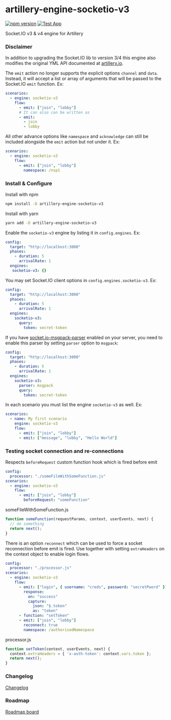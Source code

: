 # artillery-engine-socketio-v3
[![npm version](https://badge.fury.io/js/artillery-engine-socketio-v3.svg)](https://badge.fury.io/js/artillery-engine-socketio-v3)
[![Test App](https://github.com/ptejada/artillery-engine-socketio-v3/actions/workflows/test-app.yml/badge.svg)](https://github.com/ptejada/artillery-engine-socketio-v3/actions/workflows/test-app.yml)

Socket.IO v3 & v4 engine for Artillery

### Disclaimer
In addition to upgrading the Socket.IO lib to version 3/4 this engine also modifies the original YML API documented at 
[artillery.io](https://artillery.io/docs/guides/guides/socketio-reference.html#emit).

The `emit` action no longer supports the explicit options `channel` and `data`. Instead, it will accept 
a list or array of arguments that will be passed to the Socket.IO `emit` function. Ex:
```yml
scenarios:
  - engine: socketio-v3
    flow:
      - emit: ["join", "lobby"]
      # It can also can be written as    
      - emit:
        - join
        - lobby  
```

All other advance options like `namespace` and `acknowledge` can still be included alongside the `emit` action but not 
under it. Ex:

```yml
scenarios:
  - engine: socketio-v3
    flow:
      - emit: ["join", "lobby"]
        namespace: /nsp1
```

### Install & Configure

Install with npm

```bash
npm install -D artillery-engine-socketio-v3
```

Install with yarn
```bash
yarn add -D artillery-engine-socketio-v3
```

Enable the `socketio-v3` engine by listing it in `config.engines`. Ex:

```yml
config:
  target: "http://localhost:3000"
  phases:
    - duration: 5
      arrivalRate: 1
  engines:
   socketio-v3: {}
```

You may set Socket.IO client options in `config.engines.socketio-v3`. Ex:
```yml
config:
  target: "http://localhost:3000"
  phases:
    - duration: 5
      arrivalRate: 1
  engines:
    socketio-v3:
      query:
        token: secret-token
```
If you have [socket.io-msgpack-parser](https://github.com/socketio/socket.io-msgpack-parser) enabled on your server, you need to enable this parser by setting `parser` option to `msgpack`: 


```yml
config:
  target: "http://localhost:3000"
  phases:
    - duration: 5
      arrivalRate: 1
  engines:
    socketio-v3:
      parser: msgpack
      query:
        token: secret-token
```

In each scenario you must list the engine `socketio-v3` as well. Ex:
```yml
scenarios:
  - name: My first scenario
    engine: socketio-v3
    flow:
      - emit: ["join", "lobby"]
      - emit: ["message", "lobby", "Hello World"]  
```

### Testing socket connection and re-connections

Respects `beforeRequest` custom function hook which is fired before emit
```yml
config:
  processor: "./someFileWithSomeFunction.js"
scenarios:
  - engine: socketio-v3
    flow:
      - emit: ["join", "lobby"]
        beforeRequest: "someFunction"
```
someFileWithSomeFunction.js
```js
function someFunction(requestParams, context, userEvents, next) {
  // do something
  return next();
}
```

There is an option `reconnect` which can be used to force a socket reconnection before emit is fired.
Use together with setting `extraHeaders` on the context object to enable login flows.
```yml
config:
  processor: "./processor.js"
scenarios:
  - engine: socketio-v3
    flow:
      - emit: ["login", { username: "creds", password: "secretPword" }]
        response:
          on: "success"
          capture:
            json: "$.token"
            as: "token"
      - function: "setToken"
      - emit: ["join", "lobby"]
        reconnect: true
        namespace: /authorisedNamespace
```

processor.js
```js
function setToken(context, userEvents, next) {
  context.extraHeaders = { 'x-auth-token': context.vars.token };
  return next();  
}
```
### Changelog
[Changelog](CHANGELOG.md)

### Roadmap
[Roadmap board](https://github.com/ptejada/artillery-engine-socketio-v3/projects/2)
